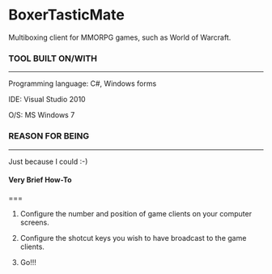 # BoxerTasticMate
Multiboxing client for MMORPG games, such as World of Warcraft.

### TOOL BUILT ON/WITH
---------------
Programming language: C#, Windows forms

IDE: Visual Studio 2010

O/S: MS Windows 7

### REASON FOR BEING
---------------
Just because I could :-)

#### Very Brief How-To
===
1) Configure the number and position of game clients on your computer screens.

2) Configure the shotcut keys you wish to have broadcast to the game clients.

3) Go!!!
